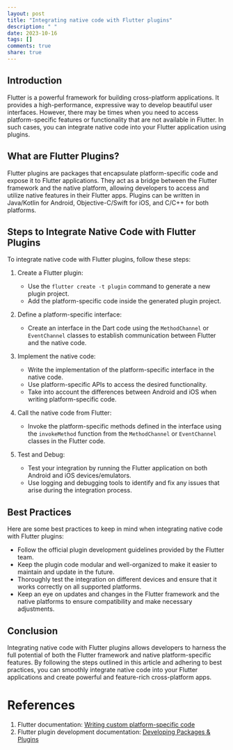 ```yaml
---
layout: post
title: "Integrating native code with Flutter plugins"
description: " "
date: 2023-10-16
tags: []
comments: true
share: true
---
```


## Introduction

Flutter is a powerful framework for building cross-platform applications. It provides a high-performance, expressive way to develop beautiful user interfaces. However, there may be times when you need to access platform-specific features or functionality that are not available in Flutter. In such cases, you can integrate native code into your Flutter application using plugins.

## What are Flutter Plugins?

Flutter plugins are packages that encapsulate platform-specific code and expose it to Flutter applications. They act as a bridge between the Flutter framework and the native platform, allowing developers to access and utilize native features in their Flutter apps. Plugins can be written in Java/Kotlin for Android, Objective-C/Swift for iOS, and C/C++ for both platforms.

## Steps to Integrate Native Code with Flutter Plugins

To integrate native code with Flutter plugins, follow these steps:

1. Create a Flutter plugin:
   - Use the `flutter create -t plugin` command to generate a new plugin project.
   - Add the platform-specific code inside the generated plugin project.

2. Define a platform-specific interface:
   - Create an interface in the Dart code using the `MethodChannel` or `EventChannel` classes to establish communication between Flutter and the native code.

3. Implement the native code:
   - Write the implementation of the platform-specific interface in the native code.
   - Use platform-specific APIs to access the desired functionality.
   - Take into account the differences between Android and iOS when writing platform-specific code.

4. Call the native code from Flutter:
   - Invoke the platform-specific methods defined in the interface using the `invokeMethod` function from the `MethodChannel` or `EventChannel` classes in the Flutter code.

5. Test and Debug:
   - Test your integration by running the Flutter application on both Android and iOS devices/emulators.
   - Use logging and debugging tools to identify and fix any issues that arise during the integration process.

## Best Practices

Here are some best practices to keep in mind when integrating native code with Flutter plugins:

- Follow the official plugin development guidelines provided by the Flutter team.
- Keep the plugin code modular and well-organized to make it easier to maintain and update in the future.
- Thoroughly test the integration on different devices and ensure that it works correctly on all supported platforms.
- Keep an eye on updates and changes in the Flutter framework and the native platforms to ensure compatibility and make necessary adjustments.

## Conclusion

Integrating native code with Flutter plugins allows developers to harness the full potential of both the Flutter framework and native platform-specific features. By following the steps outlined in this article and adhering to best practices, you can smoothly integrate native code into your Flutter applications and create powerful and feature-rich cross-platform apps.

# References

1. Flutter documentation: [Writing custom platform-specific code](https://flutter.dev/docs/development/platform-integration/platform-channels)
2. Flutter plugin development documentation: [Developing Packages & Plugins](https://flutter.dev/docs/development/packages-and-plugins)